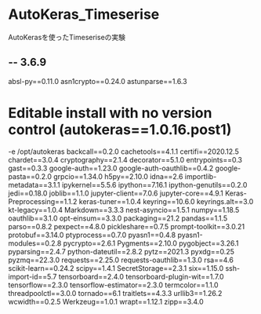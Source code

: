 # AutoKeras_Timeserise
AutoKerasを使ったTimeseriseの実験

--
3.6.9
---

absl-py==0.11.0
asn1crypto==0.24.0
astunparse==1.6.3
# Editable install with no version control (autokeras==1.0.16.post1)
-e /opt/autokeras
backcall==0.2.0
cachetools==4.1.1
certifi==2020.12.5
chardet==3.0.4
cryptography==2.1.4
decorator==5.1.0
entrypoints==0.3
gast==0.3.3
google-auth==1.23.0
google-auth-oauthlib==0.4.2
google-pasta==0.2.0
grpcio==1.34.0
h5py==2.10.0
idna==2.6
importlib-metadata==3.1.1
ipykernel==5.5.6
ipython==7.16.1
ipython-genutils==0.2.0
jedi==0.18.0
joblib==1.1.0
jupyter-client==7.0.6
jupyter-core==4.9.1
Keras-Preprocessing==1.1.2
keras-tuner==1.0.4
keyring==10.6.0
keyrings.alt==3.0
kt-legacy==1.0.4
Markdown==3.3.3
nest-asyncio==1.5.1
numpy==1.18.5
oauthlib==3.1.0
opt-einsum==3.3.0
packaging==21.2
pandas==1.1.5
parso==0.8.2
pexpect==4.8.0
pickleshare==0.7.5
prompt-toolkit==3.0.21
protobuf==3.14.0
ptyprocess==0.7.0
pyasn1==0.4.8
pyasn1-modules==0.2.8
pycrypto==2.6.1
Pygments==2.10.0
pygobject==3.26.1
pyparsing==2.4.7
python-dateutil==2.8.2
pytz==2021.3
pyxdg==0.25
pyzmq==22.3.0
requests==2.25.0
requests-oauthlib==1.3.0
rsa==4.6
scikit-learn==0.24.2
scipy==1.4.1
SecretStorage==2.3.1
six==1.15.0
ssh-import-id==5.7
tensorboard==2.4.0
tensorboard-plugin-wit==1.7.0
tensorflow==2.3.0
tensorflow-estimator==2.3.0
termcolor==1.1.0
threadpoolctl==3.0.0
tornado==6.1
traitlets==4.3.3
urllib3==1.26.2
wcwidth==0.2.5
Werkzeug==1.0.1
wrapt==1.12.1
zipp==3.4.0
